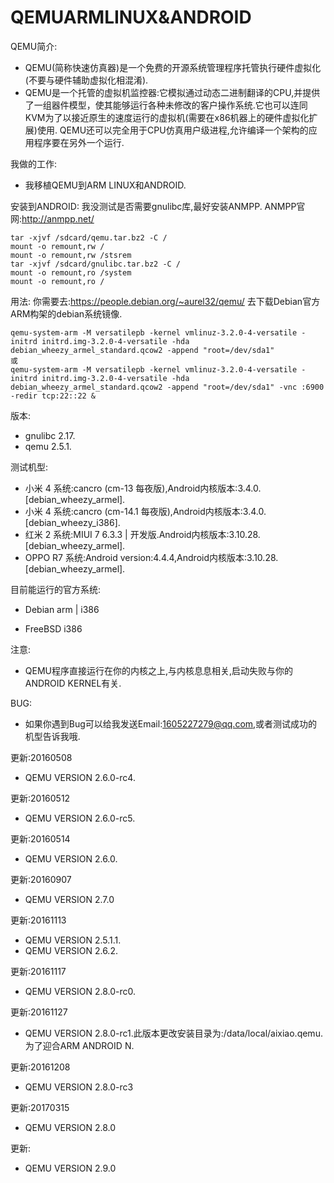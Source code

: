 # QEMUARMLINUX&ANDROID
QEMU简介:
* QEMU(简称快速仿真器)是一个免费的开源系统管理程序托管执行硬件虚拟化(不要与硬件辅助虚拟化相混淆).
* QEMU是一个托管的虚拟机监控器:它模拟通过动态二进制翻译的CPU,并提供了一组器件模型，使其能够运行各种未修改的客户操作系统.它也可以连同KVM为了以接近原生的速度运行的虚拟机(需要在x86机器上的硬件虚拟化扩展)使用. QEMU还可以完全用于CPU仿真用户级进程,允许编译一个架构的应用程序要在另外一个运行.

我做的工作:
* 我移植QEMU到ARM LINUX和ANDROID.

安装到ANDROID:
我没测试是否需要gnulibc库,最好安装ANMPP.
ANMPP官网:http://anmpp.net/

    tar -xjvf /sdcard/qemu.tar.bz2 -C /
    mount -o remount,rw /
    mount -o remount,rw /stsrem
    tar -xjvf /sdcard/gnulibc.tar.bz2 -C /
    mount -o remount,ro /system
    mount -o remount,ro /

用法:
  你需要去:https://people.debian.org/~aurel32/qemu/
去下载Debian官方ARM构架的debian系统镜像.

    qemu-system-arm -M versatilepb -kernel vmlinuz-3.2.0-4-versatile -initrd initrd.img-3.2.0-4-versatile -hda debian_wheezy_armel_standard.qcow2 -append "root=/dev/sda1"
    或
    qemu-system-arm -M versatilepb -kernel vmlinuz-3.2.0-4-versatile -initrd initrd.img-3.2.0-4-versatile -hda debian_wheezy_armel_standard.qcow2 -append "root=/dev/sda1" -vnc :6900 -redir tcp:22::22 &

版本:
* gnulibc 2.17.
* qemu 2.5.1.
  
测试机型:
* 小米 4 系统:cancro (cm-13 每夜版),Android内核版本:3.4.0. [debian_wheezy_armel].
* 小米 4 系统:cancro (cm-14.1 每夜版),Android内核版本:3.4.0. [debian_wheezy_i386].
* 红米 2 系统:MIUI 7 6.3.3 | 开发版.Android内核版本:3.10.28. [debian_wheezy_armel].
* OPPO R7 系统:Android version:4.4.4,Android内核版本:3.10.28. [debian_wheezy_armel].

目前能运行的官方系统:
* Debian arm | i386

* FreeBSD i386


注意:
* QEMU程序直接运行在你的内核之上,与内核息息相关,启动失败与你的ANDROID KERNEL有关.

BUG:
* 如果你遇到Bug可以给我发送Email:1605227279@qq.com,或者测试成功的机型告诉我哦.



更新:20160508
* QEMU VERSION 2.6.0-rc4.

更新:20160512
* QEMU VERSION 2.6.0-rc5.

更新:20160514
* QEMU VERSION 2.6.0.

更新:20160907
* QEMU VERSION 2.7.0

更新:20161113
* QEMU VERSION 2.5.1.1.
* QEMU VERSION 2.6.2.

更新:20161117
* QEMU VERSION 2.8.0-rc0.

更新:20161127
* QEMU VERSION 2.8.0-rc1.此版本更改安装目录为:/data/local/aixiao.qemu.为了迎合ARM ANDROID N.

更新:20161208
* QEMU VERSION 2.8.0-rc3

更新:20170315
* QEMU VERSION 2.8.0

更新:
* QEMU VERSION 2.9.0

